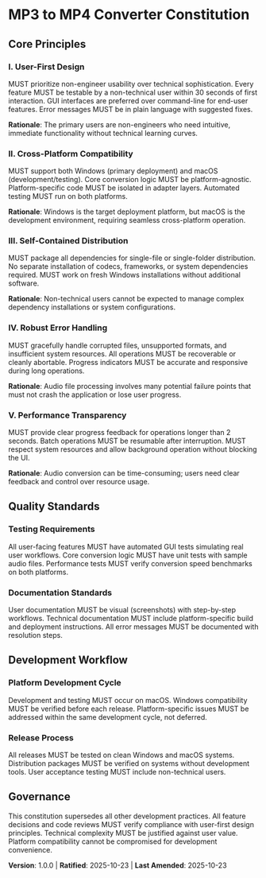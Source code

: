 <!--
SYNC IMPACT REPORT:
Version: 1.0.0 (Initial constitution)
Modified principles: N/A (new constitution)
Added sections: All sections (initial creation)
Removed sections: N/A
Templates requiring updates: ✅ updated plan-template.md, spec-template.md, tasks-template.md
Follow-up TODOs: None
-->

# MP3 to MP4 Converter Constitution

## Core Principles

### I. User-First Design

MUST prioritize non-engineer usability over technical sophistication. Every feature MUST be testable by a non-technical user within 30 seconds of first interaction. GUI interfaces are preferred over command-line for end-user features. Error messages MUST be in plain language with suggested fixes.

**Rationale**: The primary users are non-engineers who need intuitive, immediate functionality without technical learning curves.

### II. Cross-Platform Compatibility

MUST support both Windows (primary deployment) and macOS (development/testing). Core conversion logic MUST be platform-agnostic. Platform-specific code MUST be isolated in adapter layers. Automated testing MUST run on both platforms.

**Rationale**: Windows is the target deployment platform, but macOS is the development environment, requiring seamless cross-platform operation.

### III. Self-Contained Distribution

MUST package all dependencies for single-file or single-folder distribution. No separate installation of codecs, frameworks, or system dependencies required. MUST work on fresh Windows installations without additional software.

**Rationale**: Non-technical users cannot be expected to manage complex dependency installations or system configurations.

### IV. Robust Error Handling

MUST gracefully handle corrupted files, unsupported formats, and insufficient system resources. All operations MUST be recoverable or cleanly abortable. Progress indicators MUST be accurate and responsive during long operations.

**Rationale**: Audio file processing involves many potential failure points that must not crash the application or lose user progress.

### V. Performance Transparency

MUST provide clear progress feedback for operations longer than 2 seconds. Batch operations MUST be resumable after interruption. MUST respect system resources and allow background operation without blocking the UI.

**Rationale**: Audio conversion can be time-consuming; users need clear feedback and control over resource usage.

## Quality Standards

### Testing Requirements

All user-facing features MUST have automated GUI tests simulating real user workflows. Core conversion logic MUST have unit tests with sample audio files. Performance tests MUST verify conversion speed benchmarks on both platforms.

### Documentation Standards

User documentation MUST be visual (screenshots) with step-by-step workflows. Technical documentation MUST include platform-specific build and deployment instructions. All error messages MUST be documented with resolution steps.

## Development Workflow

### Platform Development Cycle

Development and testing MUST occur on macOS. Windows compatibility MUST be verified before each release. Platform-specific issues MUST be addressed within the same development cycle, not deferred.

### Release Process

All releases MUST be tested on clean Windows and macOS systems. Distribution packages MUST be verified on systems without development tools. User acceptance testing MUST include non-technical users.

## Governance

This constitution supersedes all other development practices. All feature decisions and code reviews MUST verify compliance with user-first design principles. Technical complexity MUST be justified against user value. Platform compatibility cannot be compromised for development convenience.

**Version**: 1.0.0 | **Ratified**: 2025-10-23 | **Last Amended**: 2025-10-23
